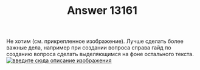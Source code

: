 ﻿---
title: "Answer 13161"
se.owner.user_id: 422180
se.owner.display_name: "Aarnihauta"
se.owner.link: "https://ru.meta.stackoverflow.com/users/422180/aarnihauta"
se.answer_id: 13161
se.question_id: 13138
se.post_type: answer
se.is_accepted: False
---
<p>Не хотим (см. прикрепленное изображение). Лучше сделать более важные дела, например при создании вопроса справа гайд по созданию вопроса сделать выделяющимся на фоне остального текста. <a href="https://i.stack.imgur.com/5yjqh.png" rel="nofollow noreferrer"><img src="https://i.stack.imgur.com/5yjqh.png" alt="введите сюда описание изображения" /></a></p>
